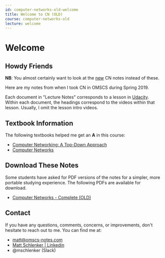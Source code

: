 ```yaml
---
id: computer-networks-old-welcome
title: Welcome to CN (OLD)
course: computer-networks-old
lecture: welcome
---
```


# Welcome

## Howdy Friends

**NB**: You almost certainly want to look at the [new](../computer-networks/welcome) CN notes instead of these.

Here are my notes from when I took CN in OMSCS during Spring 2019.

Each document in "Lecture Notes" corresponds to a lesson in [Udacity](https://classroom.udacity.com/courses/ud436). Within each document, the headings correspond to the videos within that lesson. Usually, I omit the lesson intro videos.

## Textbook Information

The following textbooks helped me get an **A** in this course:

- [Computer Networking: A Top-Down Approach](https://amzn.to/3bTL2o3)
- [Computer Networks](https://amzn.to/3gjF0km)

## Download These Notes

Some students have asked for PDF versions of the notes for a simpler, more portable
studying experience. The following PDFs are available for download.

- [Computer Networks - Complete (OLD)](https://payhip.com/b/9UGM 'The complete set of CN lecture notes, covering content from all sixteen lectures.')

## Contact

If you have any questions, comments, concerns, or improvements, don't hesitate to reach out to me. You can find me at:

- [matt@omscs-notes.com](mailto:matt@omscs-notes.com)
- [Matt Schlenker \| Linkedin](https://www.linkedin.com/in/matt-schlenker-3457b047/)
- @mschlenker \(Slack\)

